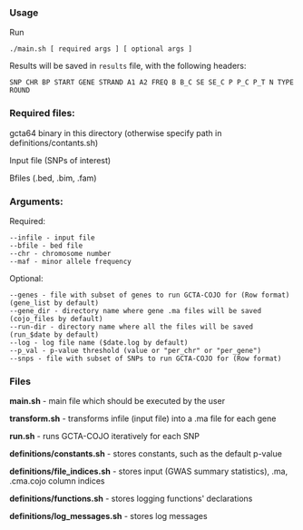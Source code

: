 ### Usage

Run 

`./main.sh [ required args ] [ optional args ]`

Results will be saved in `results` file, with the following headers:

`SNP CHR BP START GENE STRAND A1 A2 FREQ B B_C SE SE_C P P_C P_T N TYPE ROUND`

### Required files:
gcta64 binary in this directory (otherwise specify path in definitions/contants.sh)

Input file (SNPs of interest)

Bfiles (.bed, .bim, .fam)


### Arguments:

  Required:
  
    --infile - input file
    --bfile - bed file
    --chr - chromosome number
    --maf - minor allele frequency
    
  Optional:

    
    --genes - file with subset of genes to run GCTA-COJO for (Row format) (gene_list by default)
    --gene_dir - directory name where gene .ma files will be saved (cojo_files by default)
    --run-dir - directory name where all the files will be saved (run_$date by default)
    --log - log file name ($date.log by default)
    --p_val - p-value threshold (value or "per_chr" or "per_gene")
    --snps - file with subset of SNPs to run GCTA-COJO for (Row format)

### Files

  **main.sh** - main file which should be executed by the user
  
  **transform.sh** - transforms infile (input file) into a .ma file for each gene
  
  **run.sh** - runs GCTA-COJO iteratively for each SNP

  **definitions/constants.sh** - stores constants, such as the default p-value

  **definitions/file_indices.sh** - stores input (GWAS summary statistics), .ma, .cma.cojo column indices

  **definitions/functions.sh** - stores logging functions' declarations

  **definitions/log_messages.sh** - stores log messages

  


